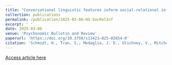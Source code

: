 ```yaml
---
title: "Conversational linguistic features inform social-relational inference."
collection: publications
permalink: /publication/2025-03-06-HS-SocRelInf
excerpt: ' '
date: 2025-03-06
venue: 'Psychonomic Bulletin and Review'
paperurl: 'https://doi.org/10.3758/s13423-025-02654-0'
citation: 'Schmidt, H., Tran, S., Medaglia, J. D., Ulichney, V., Mitchell, W. J., & Helion, C. (2025). &quot; Conversational linguistic features inform social-relational inference. &quot; Psychonomic bulletin & review, 10.3758/s13423-025-02654-0. Advance online publication. https://doi.org/10.3758/s13423-025-02654-0'
---
```


[Access article here](https://doi.org/10.3758/s13423-025-02654-0)
